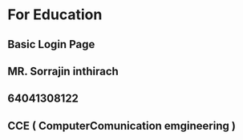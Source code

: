 # For Education 
## Basic Login Page 

## MR. Sorrajin inthirach 
## 64041308122
## CCE ( ComputerComunication emgineering )